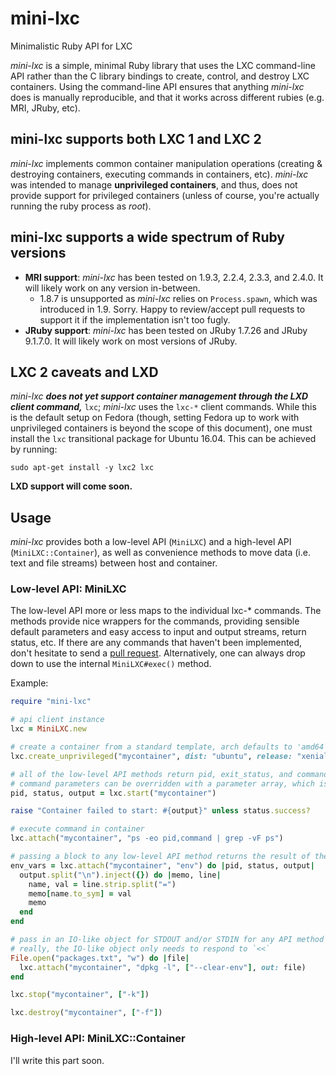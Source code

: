 # mini-lxc
Minimalistic Ruby API for LXC

*mini-lxc* is a simple, minimal Ruby library that uses the LXC command-line API rather than the C library bindings to create, control, and destroy LXC containers. Using the command-line API ensures that anything *mini-lxc* does is manually reproducible, and that it works across different rubies (e.g. MRI, JRuby, etc).

## mini-lxc supports both LXC 1 and LXC 2

*mini-lxc* implements common container manipulation operations (creating & destroying containers, executing commands in containers, etc). *mini-lxc* was intended to manage **unprivileged containers**, and thus, does not provide support for privileged containers (unless of course, you're actually running the ruby process as *root*).

## mini-lxc supports a wide spectrum of Ruby versions

* **MRI support**: *mini-lxc* has been tested on 1.9.3, 2.2.4, 2.3.3, and 2.4.0. It will likely work on any version in-between.
    * 1.8.7 is unsupported as *mini-lxc* relies on `Process.spawn`, which was introduced in 1.9. Sorry. Happy to review/accept pull requests to support it if the implementation isn't too fugly.
* **JRuby support**: *mini-lxc* has been tested on JRuby 1.7.26 and JRuby 9.1.7.0. It will likely work on most versions of JRuby.

## LXC 2 caveats and LXD
*mini-lxc* _**does not yet support container management through the LXD client command,**_ `lxc`; *mini-lxc* uses the `lxc-*` client commands. While this is the default setup on Fedora (though, setting Fedora up to work with unprivileged containers is beyond the scope of this document), one must install the `lxc` transitional package for Ubuntu 16.04. This can be achieved by running:

```
sudo apt-get install -y lxc2 lxc
```

**LXD support will come soon.**

## Usage

*mini-lxc* provides both a low-level API (`MiniLXC`) and a high-level API (`MiniLXC::Container`), as well as convenience methods to move data (i.e. text and file streams) between host and container.

### Low-level API: MiniLXC

The low-level API more or less maps to the individual lxc-* commands. The methods provide nice wrappers for the commands, providing sensible default parameters and easy access to input and output streams, return status, etc. If there are any commands that haven't been implemented, don't hesitate to send a [pull request](https://github.com/snap-ci/mini-lxc/pulls). Alternatively, one can always drop down to use the internal `MiniLXC#exec()` method.

Example:

```ruby
require "mini-lxc"

# api client instance
lxc = MiniLXC.new

# create a container from a standard template, arch defaults to 'amd64'
lxc.create_unprivileged("mycontainer", dist: "ubuntu", release: "xenial")

# all of the low-level API methods return pid, exit_status, and command output (stdout merged with stderr).
# command parameters can be overridden with a parameter array, which is usually the argument after the container name (except in attach() where it is the 3rd argument)
pid, status, output = lxc.start("mycontainer")

raise "Container failed to start: #{output}" unless status.success?

# execute command in container
lxc.attach("mycontainer", "ps -eo pid,command | grep -vF ps")

# passing a block to any low-level API method returns the result of the block
env_vars = lxc.attach("mycontainer", "env") do |pid, status, output|
  output.split("\n").inject({}) do |memo, line|
    name, val = line.strip.split("=")
    memo[name.to_sym] = val
    memo
  end
end

# pass in an IO-like object for STDOUT and/or STDIN for any API method by providing the :in and :out options.
# really, the IO-like object only needs to respond to `<<`
File.open("packages.txt", "w") do |file|
  lxc.attach("mycontainer", "dpkg -l", ["--clear-env"], out: file)
end

lxc.stop("mycontainer", ["-k"])

lxc.destroy("mycontainer", ["-f"])
```

### High-level API: MiniLXC::Container

I'll write this part soon.
